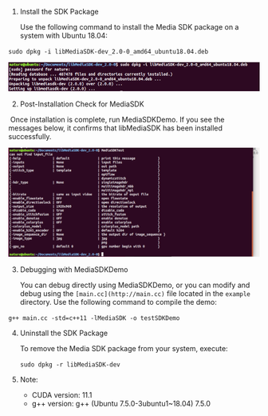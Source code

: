 1. Install the SDK Package   

   Use the following command to install the Media SDK package on a system with Ubuntu 18.04:

​	`sudo dpkg -i libMediaSDK-dev_2.0-0_amd64_ubuntu18.04.deb`	

   <img src=".\pic\install.jpg" alt="image-20231208150840440" style="zoom:80%;" />

2. Post-Installation Check for MediaSDK

​	Once installation is complete, run MediaSDKDemo. If you see the messages below, it confirms that 	libMediaSDK has been installed successfully.

   <img src=".\pic\demo.jpg" alt="image-20231208151044846" style="zoom:80%;" />

3. Debugging with MediaSDKDemo   

   You can debug directly using MediaSDKDemo, or you can modify and debug using the `[main.cc](http://main.cc)` file located in the `example` directory. Use the following command to compile the demo:

`g++ main.cc -std=c++11 -lMediaSDK -o testSDKDemo`



4. Uninstall the SDK Package   

   To remove the Media SDK package from your system, execute:

     `sudo dpkg -r libMediaSDK-dev`

5. Note:   
   - CUDA version: 11.1   
   - g++ version: g++ (Ubuntu 7.5.0-3ubuntu1~18.04) 7.5.0